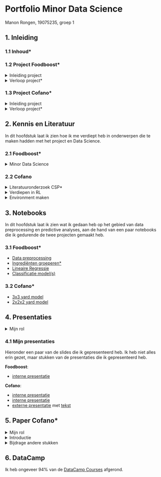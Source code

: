 # Portfolio Minor Data Science

Manon Rongen,
19075235,
groep 1

## 1. Inleiding
### 1.1 Inhoud*

### 1.2 Project Foodboost*
<details>
  <summary>Inleiding project</summary>
  Tijdens dit project hebben we ons bezig gehouden met voeding en het zoeken naar een gebalanceerd dieet met behulp van Data Science. Zelf goede recepten vinden om een dieet mee vol te houden is moeilijk en als je een app gebruikt wil je wel dat deze rekening kan houden met jouw persoonlijke voorkeuren, allergiën en dergelijke. Het is mogelijk met Data Science op basis van data te voorspellen of iemand een recept lekker vindt en samen met technieken als Lineair Programmeren is het misschien mogelijk een optimale weekplanning van recepten te maken, die rekening houdt met alle eisen (van het dieet, voor genoeg variatie + andere restricties).
</details>

<details>
  <summary>Verloop project*</summary>
  In [dit document]() is uitgelegd hoe het project is verlopen en wat in het kort de stappen waren die we hebben genomen en wat het eindresultaat is.
</details>

### 1.3 Project Cofano*
<details>
  <summary>Inleiding project</summary>
  Dit project gaat over het optimaliseren van de processen bij containerterminals. Als schepen lang aan de kade liggen voor het in en uitladen van containers kost dit meer geld en dus wil het bedrijf Cofano dit zo snel mogelijk doen. Zij willen dat het vinden van een optimale aanpak geautomatiseerd wordt. Daar gaan wij ons mee bezig houden.
</details>

<details>
  <summary>Verloop project*</summary>
  Wij hebben de 2 laatste periodes aan dit project gewerkt (8 weken).
  Toen wij startten besloten we maar een klein deel van het probleem aan te pakken. Namelijk de indeling op de kade, zonder rekening te houden met de volgorde van de containers die binnen komen. We maken de indeling dus zo, dat deze optimaal is voor schepen die ze op komen halen. Tijdens de eerste presentatie van dit project had ik (want ik zou presenteren) geprobeerd ons doel te verwoorden: "Het vinden van een indeling van containers in de terminal, zo dat de tijd dat de zeevaartschepen aan de kade liggen minimaal is." Zo zijn we later met de hele groep tot de volgende onderzoeksvraag gekomen: "...?"
   ...
</details>


## 2. Kennis en Literatuur
In dit hoofdstuk laat ik zien hoe ik me verdiept heb in onderwerpen die te maken hadden met het project en Data Science.

### 2.1 Foodboost*
<details>
  <summary>Minor Data Science</summary>
    In deze eerste periode van de minor heb ik gewerkt aan DataCamp Courses, ben ik bij de Lectures over Data Science aanwezig geweest en heb ik in NoteBooks geexpirimenteerd met het maken van Simpele Modellen. Zo ben ik me gaan verdiepen in Data Science en heb ik ook veel geleerd over Classification modellen, wat hetgene is dat we voor dit project nodig zouden hebben.
</details>

### 2.2 Cofano
<details>
  <summary>Literatuuronderzoek CSP*</summary>  
  In de eerste week heb ik Literatuuronderzoek gedaan en best wat papers gelezen over Het Container Stacking Problem, want ik kwam er achter dat dit redelijk leek op het probleem waar wij mee bezig zijn. Het gaat daar ook om terminalprocessen optimaliseren, zo dat schepen niet lang aan de kade hoeven te wachten. Er zijn veel verschillende kanten van dit probleem en ik heb meerdere papers gelezen die net anders het probleem aanpakte. Ik heb in [dit](link) document een samenvattingetje voor mezelf gemaakt van papers die ik nuttig vond (papers die ik minder relvant vond heb ik maar heel kort omschreven).
  Dit zijn de Linkjes naar de artikelen die ik in het document omschrijf:
  [1](link)
  [2](link)
  ...
</details>

<details>
  <summary>Verdiepen in RL</summary>
    We hadden bij andere groepen al gehoord dat zij Reinforcement Learning (RL) gebruikte toen wij begonnen aan het project. Jeroen had ons tijdens een van de eerste gesprekken ook RL uitgelegd en verteld waarom het handig was dit te gebruiken.
  
  We bestudeerde [snake](https://github.com/grantsrb/Gym-Snake) voorbeelden. Joeri en ik namen grondig dit [taxi](https://www.learndatasci.com/tutorials/reinforcement-q-learning-scratch-python-openai-gym/) voorbeeld (alleen de code is [hier](https://casey-barr.github.io/open-ai-taxi-problem/) te vinden) door om goed te begrijpen hoe RL stap voor stap werkt. Dit heeft me erg geholpen met het begrijpen van RL.
</details>

<details>
  <summary>Environment maken</summary>
  Tijdens het onderzoek doen naar RL modellen, kwamen we vaak gym environments tegen (bijvoorbeeld bij het snake en taxi voorbeeld). Ook andere groepen waren hiermee aan de slag gegaan en zeiden dat het goed te gebruiken was voor dit probleem.
  
  Met de volgende video heb ik geleerd hoe ik een eigen environment moet bouwen: [video](https://www.youtube.com/watch?v=Mut_u40Sqz4). Ik heb het derde project uit deze video mee gedaan en stap voor stap geprobeerd te begrijpen wat er precies gebeurd. Dat voorbeeld is te zien in dit [Notebook](https://github.com/ManonRongen/Portfolio-Minor-Data-Science/blob/main/Voorbeeld%20Environment%20Douche%20Video.ipynb) en mijn [aantekeningen](https://github.com/ManonRongen/Portfolio-Minor-Data-Science/blob/main/environment%20douche%20-%20video.pdf).
  
  Vervolgens gingen we allemaal aan de slag met het maken van een environment met ons probleem. Ik heb toen Jesse uit de andere groep gevraagd om ons een keer te helpen en die heeft toen nog wat tips gegeven, waarmee ik tot [deze environment code](https://github.com/ManonRongen/Portfolio-Minor-Data-Science/blob/main/P_simple_ENV_3x3grid.ipynb) voor een 3 bij 3 grid kwam. Later is dit nog wat uitgebreid en veel verbeterd (zoals veel uitgebreidere reward en het meegeven van de volgende container die geplaatst gaat worden aan het model), maar het werkte nu wel om een grid in te vullen zonder dubbel plaatsingen.
</details>


## 3. Notebooks
In dit hoofdstuk laat ik zien wat ik gedaan heb op het gebied van data preprocessing en predictive analyses, aan de hand van een paar notebooks die ik gedurende de twee projecten gemaakt heb.

### 3.1 Foodboost*
  - [Data preprocessing](https://github.com/ManonRongen/Portfolio-Minor-Data-Science/blob/main/Data%20voorbereiden%20klein%20classificatie%20model%20Foodboost.ipynb)
  - [Ingrediënten groeperen*](link)
  - [Lineaire Regressie](https://github.com/ManonRongen/Portfolio-Minor-Data-Science/blob/main/LinaireRegressie%20Nutritions%20Foodboost.ipynb)
  - [Classificatie model(s)](https://github.com/ManonRongen/Portfolio-Minor-Data-Science/blob/main/Classifier%20Tomaat%20Foodboost.ipynb)

### 3.2 Cofano*
  - [3x3 yard model](https://github.com/ManonRongen/Portfolio-Minor-Data-Science/blob/main/P_Env_RL_3x3_snellersimpeler_optimaal.ipynb)
  - [2x2x2 yard model](https://github.com/ManonRongen/Portfolio-Minor-Data-Science/blob/main/P_Env_RL_2x2x2_optimaal.ipynb)


## 4. Presentaties
<details>
  <summary>Mijn rol</summary>
    Op het gebied van presenteren heb ik een grote rol gespeeld. Ik nam initiatief de eerste presentatie te doen en heb daarin eigenlijk gedurende beide projecten grotendeels de leiding genomen. Ik maakte vaak de powerpoint aan en zorgde dat er taken verdeeld werden en dat we altijd iets lieten zien. Ik heb bijna alle interne presentaties gepresenteerd en ook een van de externe presentaties met joeri op me genomen.
</details>

### 4.1 Mijn presentaties
Hieronder een paar van de slides die ik gepresenteerd heb. Ik heb niet alles erin gezet, maar stukken van de presentaties die ik gepresenteerd heb.

**Foodboost**:
  - [interne presentatie](https://github.com/ManonRongen/Portfolio-Minor-Data-Science/blob/main/FOODBOOST%2017-10-2022%20intern%20pres.pdf)

**Cofano**:
  - [interne presentatie](https://github.com/ManonRongen/Portfolio-Minor-Data-Science/blob/main/pres1%20week2%20-%20Containers%20groep%201.pdf)
  - [interne presentatie](https://github.com/ManonRongen/Portfolio-Minor-Data-Science/blob/main/pres4%20week8%20-%20Containers%20groep%201.pdf)
  - [externe presentatie](https://github.com/ManonRongen/Portfolio-Minor-Data-Science/blob/main/week4%20EXTERN%20van%20Containers%20presentatie%20groep%201.pdf) met [tekst](https://github.com/ManonRongen/Portfolio-Minor-Data-Science/blob/main/manon%20-%20tekst%20externe%20presentatie%201.pdf)


## 5. Paper Cofano*
<details>
  <summary>Mijn rol</summary>
  Tijdens het werken aan paper heb ik mij erg ingezet en veel input geleverd. Ik heb ervoor gezorgd, samen met joeri die ook veel initiatief nam in het organiseren, dat er duidelijke afspraken kwamen, ben bij alle werksessies volle tijd aanwezig geweest en heb mijn taken netjes op tijd afgerond. Joeri en ik hadden 9 januari samen een opzet geschreven voor het paper en die vervolgens met de groep besproken, zodat we op tijd (14 januari) feedback konden vragen van Tony. Hij heeft ons toen geholpen met het afmaken van de opzet en we hebben taken verdeeld voor de eerste stukken van het paper: Introductie zou ik doen, Onderzoeksopzet deden Hidde en Joeri, Bonno begon met de resultaten en Mohamed en Micheal gingen wat stukjes over hun eigen onderdelen schrijven. Na de vakantie zouden we samen aan de andere stukken schrijven. Ik heb toen, naast de introductie verbeteren en afmaken, gewerkt aan de conclusie en sommige aanbevelingen samen met de rest. Daarnaast heb ik het paper in meerdere fases grondig doorgelezen en veel opmerkingen geplaatst.
</details>

<details>
  <summary>Introductie</summary>
  [Hier] is de introductie te lezen die uiteindelijk in het paper is gekomen.
</details>

<details>
  <summary>Bijdrage andere stukken</summary>
  Ik had in steekwoorden wat over de [conclusie en discussie](https://github.com/ManonRongen/Portfolio-Minor-Data-Science/blob/main/paper%20steekwoorden%20Conclusie%20en%20Discussie.pdf) geschreven, voordat anderen dit gingen uittypen en we samen de conclusie afgemaakt hebben.
</details>

## 6. DataCamp
Ik heb ongeveer 94% van de [DataCamp Courses](https://github.com/ManonRongen/Portfolio-Minor-Data-Science/blob/main/DataCamp%20voltooid%20schermafbeelding.pdf) afgerond.

